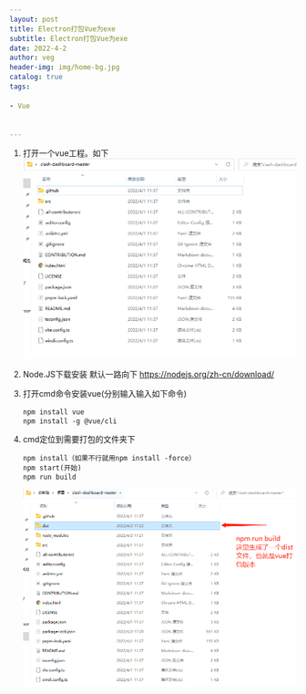 ```yaml
---
layout: post
title: Electron打包Vue为exe
subtitle: Electron打包Vue为exe
date: 2022-4-2
author: veg
header-img: img/home-bg.jpg
catalog: true
tags:

- Vue


---
```


1. 打开一个vue工程。如下
   ![2022-04-02-16-40-56](https://raw.githubusercontent.com/vveg26/ImageHosting/main/images/2022-04-02-Electron%E6%89%93%E5%8C%85vue%E4%B8%BAexe/2022-04-02-16-40-56.png)

2. Node.JS下载安装
    默认一路向下
    https://nodejs.org/zh-cn/download/

3. 打开cmd命令安装vue(分别输入输入如下命令)
   
   ```
   npm install vue
   npm install -g @vue/cli
   ```

4. cmd定位到需要打包的文件夹下
   
   ```
   npm install（如果不行就用npm install -force）
   npm start(开始)
   npm run build
   ```
   
   ![2022-04-02-17-24-06](https://raw.githubusercontent.com/vveg26/ImageHosting/main/images/2022-04-02-Electron%E6%89%93%E5%8C%85vue%E4%B8%BAexe/2022-04-02-17-24-06.png)